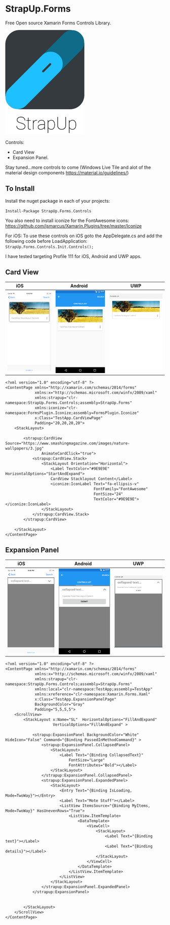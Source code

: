 # StrapUp.Forms
Free Open source Xamarin Forms Controls Library. 

<img src="/TestApp/TestApp/Images/StrapUpLogo/StrapUpLogoBrand.png" alt="Logo" width="250"/>


Controls:
- Card View
- Expansion Panel. 

Stay tuned...more controls to come (Windows Live Tile and alot of the material design components https://material.io/guidelines/)

To Install
------------
Install the nuget package in each of your projects:

`Install-Package StrapUp.Forms.Controls`

You also need to install iconize for the FontAwesome icons:
https://github.com/jsmarcus/Xamarin.Plugins/tree/master/Iconize

For iOS:
To use these controls on iOS goto the AppDelegate.cs and add the following code before LoadApplication:
`StrapUp.Forms.Controls.Init.Controls();`

I have tested targeting Profile 111 for iOS, Android and UWP apps.



Card View
----------

iOS                  |  Android    |     UWP
:-------------------------:|:-------------------------:|:-------------------------:
<img src="/TestApp/TestApp/Images/CardViewIOS.png" alt="Logo" width="250"/> | <img src="/TestApp/TestApp/Images/CardviewAndroid.png" alt="Logo" width="255"/> | <img src="/TestApp/TestApp/Images/CardViewUWP.png" alt="Logo" width="300"/> 

```xaml
<?xml version="1.0" encoding="utf-8" ?>
<ContentPage xmlns="http://xamarin.com/schemas/2014/forms"
             xmlns:x="http://schemas.microsoft.com/winfx/2009/xaml"
             xmlns:strapup="clr-namespace:StrapUp.Forms.Controls;assembly=StrapUp.Forms"
		     xmlns:iconize="clr-namespace:FormsPlugin.Iconize;assembly=FormsPlugin.Iconize"
             x:Class="TestApp.CardViewPage"
             Padding="20,20,20,20">
    <StackLayout>

		<strapup:CardView Source="https://www.smashingmagazine.com/images/nature-wallpapers/3.jpg"
				AnimateCardClick="true">
			<strapup:CardView.Stack>
				<StackLayout Orientation="Horizontal">
					<Label TextColor="#9E9E9E" HorizontalOptions="StartAndExpand">
					CardView Stacklayout Content</Label>
                    <iconize:IconLabel Text="fa-ellipsis-v" 
                                       FontFamily="FontAwesome" 
                                       FontSize="24" 
                                       TextColor="#9E9E9E"></iconize:IconLabel>
				</StackLayout>
			</strapup:CardView.Stack>
		</strapup:CardView>
			
    </StackLayout>
</ContentPage>
```

Expansion Panel
----------------
iOS                  |  Android    |     UWP
:-------------------------:|:-------------------------:|:-------------------------:
<img src="/TestApp/TestApp/Images/ExpansionPanelIOS.png" alt="Logo" width="250"/> | <img src="/TestApp/TestApp/Images/ExpansionPanelAndroid.png" alt="Logo" width="250"/> | <img src="/TestApp/TestApp/Images/ExpansionPanelUWP.png" alt="Logo" width="250"/> 


```xaml
<?xml version="1.0" encoding="utf-8" ?>
<ContentPage xmlns="http://xamarin.com/schemas/2014/forms"
             xmlns:x="http://schemas.microsoft.com/winfx/2009/xaml"
             xmlns:strapup="clr-namespace:StrapUp.Forms.Controls;assembly=StrapUp.Forms"
             xmlns:local="clr-namespace:TestApp;assembly=TestApp"
             xmlns:xreference="clr-namespace:Xamarin.Forms.Xaml"
             x:Class="TestApp.ExpansionPanelPage" 
             BackgroundColor="Gray"
             Padding="5,5,5,5">
    <ScrollView>
        <StackLayout x:Name="SL"  HorizontalOptions="FillAndExpand" 
                     VerticalOptions="FillAndExpand" >
            
			<strapup:ExpansionPanel BackgroundColor="White" HideIcon="False" Command="{Binding PassedInMethodCommand}" >
                <strapup:ExpansionPanel.CollapsedPanel>
                    <StackLayout>
                        <Label Text="{Binding CollapsedText}" 
                            FontSize="Large" 
                            FontAttributes="Bold"></Label>
                    </StackLayout>
                </strapup:ExpansionPanel.CollapsedPanel>
                <strapup:ExpansionPanel.ExpandedPanel>
                    <StackLayout>
                        <Entry Text="{Binding IsLoading, Mode=TwoWay}"></Entry>
                        <Label Text="Mote Stuff"></Label>
                        <ListView ItemsSource="{Binding MyItems, Mode=TwoWay}" HasUnevenRows="True">
                            <ListView.ItemTemplate>
                                <DataTemplate>
                                    <ViewCell>
                                        <StackLayout>
                                            <Label Text="{Binding text}"></Label>
                                            <Label Text="{Binding details}"></Label>
                                        </StackLayout>
                                    </ViewCell>
                                </DataTemplate>
                            </ListView.ItemTemplate>
                        </ListView>
                    </StackLayout>
                </strapup:ExpansionPanel.ExpandedPanel>
            </strapup:ExpansionPanel>


        </StackLayout>
    </ScrollView>
</ContentPage>
```
